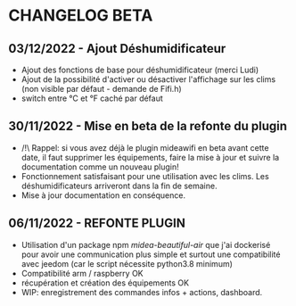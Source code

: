 
# CHANGELOG BETA

## 03/12/2022 - Ajout Déshumidificateur  
- Ajout des fonctions de base pour déshumidificateur (merci Ludi)  
- Ajout de la possibilité d'activer ou désactiver l'affichage sur les clims (non visible par défaut - demande de Fifi.h)  
- switch entre °C et °F caché par défaut

## 30/11/2022 - Mise en beta de la refonte du plugin 
- /!\ Rappel: si vous avez déjà le plugin mideawifi en beta avant cette date, il faut supprimer les équipements, faire la mise à jour et suivre la documentation comme un nouveau plugin!  
- Fonctionnement satisfaisant pour une utilisation avec les clims. Les déshumidificateurs arriveront dans la fin de semaine.
- Mise à jour documentation en conséquence.  

## 06/11/2022 - REFONTE PLUGIN  
  
+ Utilisation d'un package npm _midea-beautiful-air_ que j'ai dockerisé pour avoir une communication plus simple et surtout une compatibilité avec jeedom (car le script nécessite python3.8 minimum)  
+ Compatibilité arm / raspberry OK
+ récupération et création des équipements OK
+ WIP: enregistrement des commandes infos + actions, dashboard.

